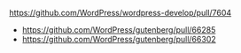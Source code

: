 https://github.com/WordPress/wordpress-develop/pull/7604

* https://github.com/WordPress/gutenberg/pull/66285
* https://github.com/WordPress/gutenberg/pull/66302

